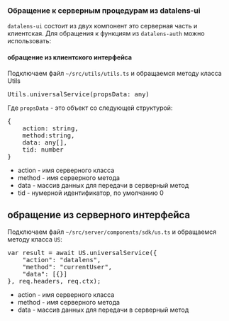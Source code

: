 ### Обращение к серверным процедурам из datalens-ui

`datalens-ui` состоит из двух компонент это серверная часть и клиентская. Для обращения к функциям из `datalens-auth` можно использовать:

#### обращение из клиентского интерфейса

Подключаем файл `~/src/utils/utils.ts` и обращаемся методу класса Utils

<pre>
Utils.universalService(propsData: any)
</pre>

Где `propsData` - это объект со следующей структурой:

<pre>
{   
    action: string, 
    method:string, 
    data: any[], 
    tid: number
}
</pre>

* action - имя серверного класса
* method - имя серверного метода
* data - массив данных для передачи в серверный метод
* tid - нумерной идентификатор, по умолчанию 0

## обращение из серверного интерфейса

Подключаем файл `~/src/server/components/sdk/us.ts` и обращаемся методу класса `US`:

<pre>
var result = await US.universalService({
    "action": "datalens", 
    "method": "currentUser", 
    "data": [{}]
}, req.headers, req.ctx);
</pre>

* action - имя серверного класса
* method - имя серверного метода
* data - массив данных для передачи в серверный метод